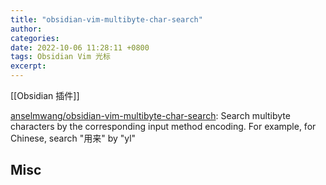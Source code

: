```yaml
---
title: "obsidian-vim-multibyte-char-search"
author: 
categories: 
date: 2022-10-06 11:28:11 +0800
tags: Obsidian Vim 光标
excerpt: 
---
```


[[Obsidian 插件]]

[anselmwang/obsidian-vim-multibyte-char-search](https://github.com/anselmwang/obsidian-vim-multibyte-char-search): Search multibyte characters by the corresponding input method encoding. For example, for Chinese, search "用来" by "yl"







## Misc





